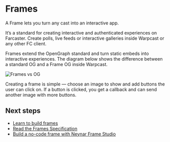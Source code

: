 # Frames

A Frame lets you turn any cast into an interactive app.

It’s a standard for creating interactive and authenticated experiences on Farcaster. Create polls, live feeds or interactive galleries inside Warpcast or any other FC client.

Frames extend the OpenGraph standard and turn static embeds into interactive experiences. The diagram below shows the difference between a standard OG and a Frame OG inside Warpcast.

![Frames vs OG](/assets/frame_og.png)

Creating a frame is simple — choose an image to show and add buttons the user can click on. If a button is clicked, you get a callback and can send another image with more buttons.

## Next steps

- [Learn to build frames](/developers/frames/getting-started)
- [Read the Frames Specification](/reference/frames/spec)
- [Build a no-code frame with Neynar Frame Studio](https://neynar.com/nfs)
